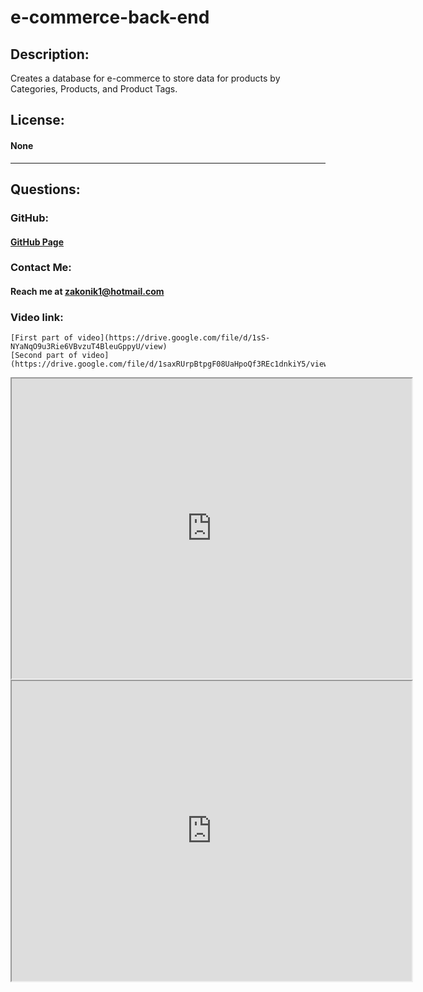 # e-commerce-back-end

  ## Description: 
  Creates a database for e-commerce to store data for products by Categories, Products, and Product Tags.

  ## License:
  #### None

  ---

  ## Questions:

  ### GitHub: 
  #### [GitHub Page](https://github.com/Zakonik13)

  ### Contact Me:
  #### Reach me at zakonik1@hotmail.com
  
  ### Video link: 
    [First part of video](https://drive.google.com/file/d/1sS-NYaNqO9u3Rie6VBvzuT4BleuGppyU/view)
    [Second part of video](https://drive.google.com/file/d/1saxRUrpBtpgF08UaHpoQf3REc1dnkiY5/view)

  <iframe src="https://drive.google.com/file/d/1sS-NYaNqO9u3Rie6VBvzuT4BleuGppyU/preview" width="640" height="480"></iframe>
  <iframe src="https://drive.google.com/file/d/1saxRUrpBtpgF08UaHpoQf3REc1dnkiY5/preview" width="640" height="480"></iframe>
